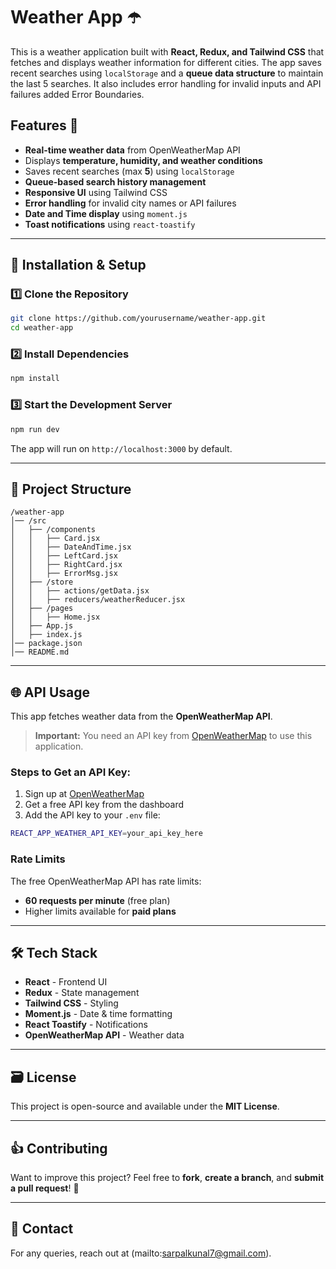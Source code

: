 # Weather App ☂️

This is a weather application built with **React, Redux, and Tailwind CSS** that fetches and displays weather information for different cities. The app saves recent searches using `localStorage` and a **queue data structure** to maintain the last 5 searches. It also includes error handling for invalid inputs and API failures added Error Boundaries.

## Features 🚀
- **Real-time weather data** from OpenWeatherMap API
- Displays **temperature, humidity, and weather conditions**
- Saves recent searches (max **5**) using `localStorage`
- **Queue-based search history management**
- **Responsive UI** using Tailwind CSS
- **Error handling** for invalid city names or API failures
- **Date and Time display** using `moment.js`
- **Toast notifications** using `react-toastify`

---

## 📌 Installation & Setup

### 1️⃣ Clone the Repository
```sh
git clone https://github.com/yourusername/weather-app.git
cd weather-app
```

### 2️⃣ Install Dependencies
```sh
npm install
```

### 3️⃣ Start the Development Server
```sh
npm run dev
```

The app will run on `http://localhost:3000` by default.

---

## 🏢 Project Structure
```
/weather-app
│── /src
│   ├── /components
│   │   ├── Card.jsx
│   │   ├── DateAndTime.jsx
│   │   ├── LeftCard.jsx
│   │   ├── RightCard.jsx
│   │   ├── ErrorMsg.jsx
│   ├── /store
│   │   ├── actions/getData.jsx
│   │   ├── reducers/weatherReducer.jsx
│   ├── /pages
│   │   ├── Home.jsx
│   ├── App.js
│   ├── index.js
│── package.json
│── README.md
```

---

## 🌐 API Usage
This app fetches weather data from the **OpenWeatherMap API**.

> **Important:** You need an API key from [OpenWeatherMap](https://openweathermap.org/) to use this application.

### Steps to Get an API Key:
1. Sign up at [OpenWeatherMap](https://openweathermap.org/)
2. Get a free API key from the dashboard
3. Add the API key to your `.env` file:
```sh
REACT_APP_WEATHER_API_KEY=your_api_key_here
```

### Rate Limits
The free OpenWeatherMap API has rate limits:
- **60 requests per minute** (free plan)
- Higher limits available for **paid plans**

---

## 🛠️ Tech Stack
- **React** - Frontend UI
- **Redux** - State management
- **Tailwind CSS** - Styling
- **Moment.js** - Date & time formatting
- **React Toastify** - Notifications
- **OpenWeatherMap API** - Weather data

---

## 🗃️ License
This project is open-source and available under the **MIT License**.

---

## 👍 Contributing
Want to improve this project? Feel free to **fork**, **create a branch**, and **submit a pull request**! 🚀

---

## 📱 Contact
For any queries, reach out at (mailto:sarpalkunal7@gmail.com).

